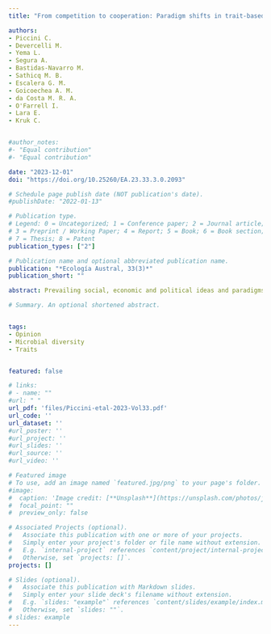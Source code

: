 ```yaml
---
title: "From competition to cooperation: Paradigm shifts in trait-based ecology change our understanding of the processes that structure microbial communities"

authors:
- Piccini C. 
- Devercelli M.
- Yema L.
- Segura A.
- Bastidas-Navarro M.
- Sathicq M. B.
- Escalera G. M.
- Goicoechea A. M.
- da Costa M. R. A.
- O'Farrell I.
- Lara E.
- Kruk C.


#author_notes:
#- "Equal contribution"
#- "Equal contribution"

date: "2023-12-01"
doi: "https://doi.org/10.25260/EA.23.33.3.0.2093"

# Schedule page publish date (NOT publication's date).
#publishDate: "2022-01-13"

# Publication type.
# Legend: 0 = Uncategorized; 1 = Conference paper; 2 = Journal article;
# 3 = Preprint / Working Paper; 4 = Report; 5 = Book; 6 = Book section;
# 7 = Thesis; 8 = Patent
publication_types: ["2"]

# Publication name and optional abbreviated publication name.
publication: "*Ecología Austral, 33(3)*"
publication_short: ""

abstract: Prevailing social, economic and political ideas and paradigms constitute the lens through which scientists observe, assess, and understand the world. This affects how we interpret and understand the mechanisms governing the interaction between organisms and has led, in most cases, to dominant explanations and paradigms that are difficult to overthrow. This is the case of ecological theory, whose perspectives have followed the rationale of societal changes. From the industrial revolution to very recently, species competition for resources was regarded as one of the main drivers of species interactions. Nowadays, a new and rapidly growing way of thinking emerged, fueled by the high sequencing capacities, ultra-resolution microscopy and the slowly growing number of different social and gender perspectives participating in ecological studies: that living beings are not just single organisms interacting with other single organisms, but complex communities of macro- and microorganisms living and evolving together. The information emerging from this field is bringing new light to previously disregarded aspects of the ecological interactions that, in our opinion, will change the main paradigms in ecology. As members of a South American scientific network of Aquatic Microbial Ecology (MicroSudAqua), here we propose to explore alternative explanations for ecological observations, searching for new traits accounting for cooperation between microorganisms as a fundamental evolutionary and ecological strategy.

# Summary. An optional shortened abstract.


tags:
- Opinion
- Microbial diversity
- Traits


featured: false

# links:
# - name: ""
#url: " "
url_pdf: 'files/Piccini-etal-2023-Vol33.pdf'
url_code: ''
url_dataset: ''
#url_poster: ''
#url_project: ''
#url_slides: ''
#url_source: ''
#url_video: ''

# Featured image
# To use, add an image named `featured.jpg/png` to your page's folder. 
#image:
#  caption: 'Image credit: [**Unsplash**](https://unsplash.com/photos/jdD8gXaTZsc)'
#  focal_point: ""
#  preview_only: false

# Associated Projects (optional).
#   Associate this publication with one or more of your projects.
#   Simply enter your project's folder or file name without extension.
#   E.g. `internal-project` references `content/project/internal-project/index.md`.
#   Otherwise, set `projects: []`.
projects: []

# Slides (optional).
#   Associate this publication with Markdown slides.
#   Simply enter your slide deck's filename without extension.
#   E.g. `slides: "example"` references `content/slides/example/index.md`.
#   Otherwise, set `slides: ""`.
# slides: example
---
```

